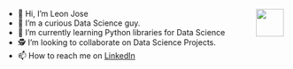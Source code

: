 - 👋 Hi, I’m Leon Jose <img align="right" width="50" height="50" src="[https://picsum.photos/100/100](https://github.com/no37no37/no37no37/assets/132648428/d3ff3c8b-1e41-45b8-a63c-573c24c9c3e0)">
- 👀 I’m a curious Data Science guy.
- 🌱 I’m currently learning Python libraries for Data Science
- 🕵 I’m looking to collaborate on Data Science Projects.
- 📫 How to reach me on [LinkedIn](https://www.linkedin.com/in/ileonjose)

<!---
no37no37/no37no37 is a ✨ special ✨ repository because its `README.md` (this file) appears on your GitHub profile.
You can click the Preview link to take a look at your changes.
--->
